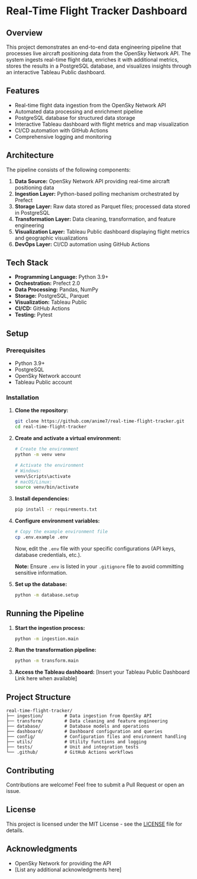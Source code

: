 # Real-Time Flight Tracker Dashboard

## Overview
This project demonstrates an end-to-end data engineering pipeline that processes live aircraft positioning data from the OpenSky Network API. The system ingests real-time flight data, enriches it with additional metrics, stores the results in a PostgreSQL database, and visualizes insights through an interactive Tableau Public dashboard.

## Features
- Real-time flight data ingestion from the OpenSky Network API
- Automated data processing and enrichment pipeline
- PostgreSQL database for structured data storage
- Interactive Tableau dashboard with flight metrics and map visualization
- CI/CD automation with GitHub Actions
- Comprehensive logging and monitoring

## Architecture
The pipeline consists of the following components:

1. **Data Source:** OpenSky Network API providing real-time aircraft positioning data
2. **Ingestion Layer:** Python-based polling mechanism orchestrated by Prefect
3. **Storage Layer:** Raw data stored as Parquet files; processed data stored in PostgreSQL
4. **Transformation Layer:** Data cleaning, transformation, and feature engineering
5. **Visualization Layer:** Tableau Public dashboard displaying flight metrics and geographic visualizations
6. **DevOps Layer:** CI/CD automation using GitHub Actions

## Tech Stack
- **Programming Language:** Python 3.9+
- **Orchestration:** Prefect 2.0
- **Data Processing:** Pandas, NumPy
- **Storage:** PostgreSQL, Parquet
- **Visualization:** Tableau Public
- **CI/CD:** GitHub Actions
- **Testing:** Pytest

## Setup

### Prerequisites
- Python 3.9+
- PostgreSQL
- OpenSky Network account
- Tableau Public account

### Installation

1. **Clone the repository:**
   ```bash
   git clone https://github.com/anime7/real-time-flight-tracker.git
   cd real-time-flight-tracker
   ```

2. **Create and activate a virtual environment:**
   ```bash
   # Create the environment
   python -m venv venv

   # Activate the environment
   # Windows:
   venv\Scripts\activate
   # macOS/Linux:
   source venv/bin/activate
   ```

3. **Install dependencies:**
   ```bash
   pip install -r requirements.txt
   ```

4. **Configure environment variables:**
   ```bash
   # Copy the example environment file
   cp .env.example .env
   ```
   Now, edit the `.env` file with your specific configurations (API keys, database credentials, etc.).

   **Note:** Ensure `.env` is listed in your `.gitignore` file to avoid committing sensitive information.

5. **Set up the database:**
   ```bash
   python -m database.setup
   ```

## Running the Pipeline

1. **Start the ingestion process:**
   ```bash
   python -m ingestion.main
   ```

2. **Run the transformation pipeline:**
   ```bash
   python -m transform.main
   ```

3. **Access the Tableau dashboard:**
   [Insert your Tableau Public Dashboard Link here when available]

## Project Structure
```
real-time-flight-tracker/
├── ingestion/        # Data ingestion from OpenSky API
├── transform/        # Data cleaning and feature engineering
├── database/         # Database models and operations
├── dashboard/        # Dashboard configuration and queries
├── config/           # Configuration files and environment handling
├── utils/            # Utility functions and logging
├── tests/            # Unit and integration tests
└── .github/          # GitHub Actions workflows
```

## Contributing
Contributions are welcome! Feel free to submit a Pull Request or open an issue.

## License
This project is licensed under the MIT License - see the [LICENSE](LICENSE) file for details.

## Acknowledgments
- OpenSky Network for providing the API
- [List any additional acknowledgments here]
